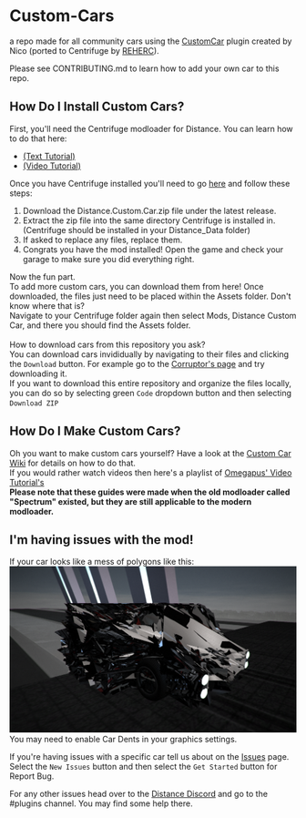 # Custom-Cars

a repo made for all community cars using the [CustomCar](https://github.com/Distance-Modding/Mod.CustomCar) plugin created by Nico (ported to Centrifuge by [REHERC](https://github.com/REHERC)).

Please see CONTRIBUTING.md to learn how to add your own car to this repo.

## How Do I Install Custom Cars?
First, you'll need the Centrifuge modloader for Distance.
You can learn how to do that here:
- [(Text Tutorial)](https://github.com/Centrifuge-Modding-Framework/Centrifuge/wiki/How-to-Install)
- [(Video Tutorial)](https://www.youtube.com/watch?v=1svWX6mioKI)

Once you have Centrifuge installed you'll need to go [here](https://github.com/Distance-Modding/Mod.CustomCar/releases) and follow these steps:
1. Download the Distance.Custom.Car.zip file under the latest release.
2. Extract the zip file into the same directory Centrifuge is installed in. (Centrifuge should be installed in your Distance_Data folder)
3. If asked to replace any files, replace them.
4. Congrats you have the mod installed! Open the game and check your garage to make sure you did everything right.

Now the fun part. <br>
To add more custom cars, you can download them from here! Once downloaded, the files just need to be placed within the Assets folder. Don't know where that is? <br>
Navigate to your Centrifuge folder again then select Mods, Distance Custom Car, and there you should find the Assets folder. <br>
<br>
How to download cars from this repository you ask? <br>
You can download cars invididually by navigating to their files and clicking the `Download` button. For example go to the [Corruptor's page](https://github.com/Distance-Modding/Custom-Cars/blob/main/Original%20Cars/Corruptor) and try downloading it. <br>
If you want to download this entire repository and organize the files locally, you can do so by selecting green `Code` dropdown button and then selecting `Download ZIP`

## How Do I Make Custom Cars?

Oh you want to make custom cars yourself? Have a look at the [Custom Car Wiki](https://github.com/larnin/CustomCar/wiki) for details on how to do that. <br>
If you would rather watch videos then here's a playlist of [Omegapus' Video Tutorial's](https://www.youtube.com/playlist?list=PLR498UPJ2bQYgqMnu66QPmULsltp3KvnC) <br>
**Please note that these guides were made when the old modloader called "Spectrum" existed, but they are still applicable to the modern modloader.**

## I'm having issues with the mod!
If your car looks like a mess of polygons like this: ![Good lord what is happening in there!?](/.github/assets/img/customcardents.png) You may need to enable Car Dents in your graphics settings.

If you're having issues with a specific car tell us about on the [Issues](https://github.com/Distance-Modding/Custom-Cars/issues) page. Select the `New Issues` button and then select the `Get Started` button for Report Bug.

For any other issues head over to the [Distance Discord](https://discord.gg/distance) and go to the #plugins channel. You may find some help there.
